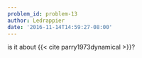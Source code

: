 ```yaml
---
problem_id: problem-13
author: Ledrappier
date: '2016-11-14T14:59:27-08:00'
---
```

is it about {{< cite parry1973dynamical >}}?

